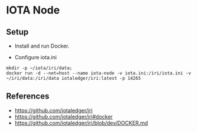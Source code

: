# IOTA Node

## Setup

* Install and run Docker. 

* Configure iota.ini

```
mkdir -p ~/iota/iri/data;
docker run -d --net=host --name iota-node -v iota.ini:/iri/iota.ini -v ~/iri/data:/iri/data iotaledger/iri:latest -p 14265
```

## References

* https://github.com/iotaledger/iri
* https://github.com/iotaledger/iri#docker
* https://github.com/iotaledger/iri/blob/dev/DOCKER.md
